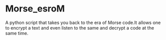 # Morse_esroM
A python script that takes you back to the era of Morse code.It allows one to encrypt a text and even listen to the same and decrypt a code at the same time.
